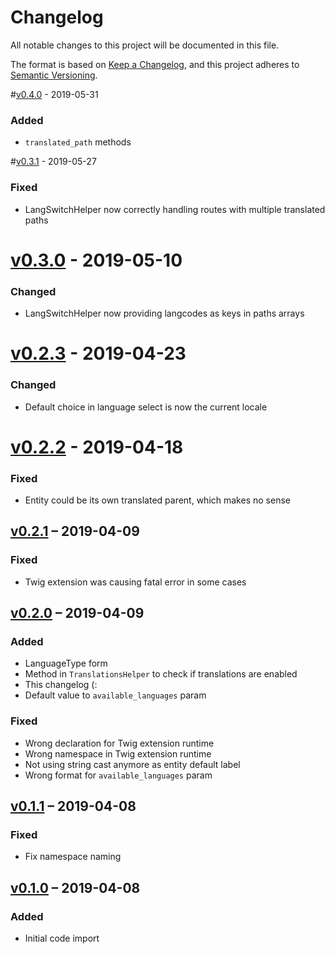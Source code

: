# Changelog

All notable changes to this project will be documented in this file.

The format is based on [Keep a Changelog](https://keepachangelog.com/en/1.0.0/),
and this project adheres to [Semantic Versioning](https://semver.org/spec/v2.0.0.html).

#[v0.4.0](https://github.com/compagnie-hyperactive/TranslateBundle/releases/tag/v0.4.0) - 2019-05-31
### Added
- `translated_path` methods

#[v0.3.1](https://github.com/compagnie-hyperactive/TranslateBundle/releases/tag/v0.3.1) - 2019-05-27
### Fixed
- LangSwitchHelper now correctly handling routes with multiple translated paths

# [v0.3.0](https://github.com/compagnie-hyperactive/TranslateBundle/releases/tag/v0.3.0) - 2019-05-10
### Changed
- LangSwitchHelper now providing langcodes as keys in paths arrays

# [v0.2.3](https://github.com/compagnie-hyperactive/TranslateBundle/releases/tag/v0.2.3) - 2019-04-23
### Changed
- Default choice in language select is now the current locale

# [v0.2.2](https://github.com/compagnie-hyperactive/TranslateBundle/releases/tag/v0.2.2) - 2019-04-18
### Fixed
- Entity could be its own translated parent, which makes no sense

## [v0.2.1](https://github.com/compagnie-hyperactive/TranslateBundle/releases/tag/v0.2.1) – 2019-04-09
### Fixed
- Twig extension was causing fatal error in some cases

## [v0.2.0](https://github.com/compagnie-hyperactive/TranslateBundle/releases/tag/v0.2.0) – 2019-04-09
### Added
- LanguageType form
- Method in `TranslationsHelper` to check if translations are enabled
- This changelog (:
- Default value to `available_languages` param
### Fixed
- Wrong declaration for Twig extension runtime
- Wrong namespace in Twig extension runtime
- Not using string cast anymore as entity default label
- Wrong format for `available_languages` param

## [v0.1.1](https://github.com/compagnie-hyperactive/TranslateBundle/releases/tag/v0.1.1) – 2019-04-08
### Fixed
- Fix namespace naming

## [v0.1.0](https://github.com/compagnie-hyperactive/TranslateBundle/releases/tag/v0.1.0) – 2019-04-08
### Added
- Initial code import
